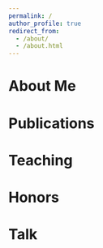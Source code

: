 ```yaml
---
permalink: /
author_profile: true
redirect_from: 
  - /about/
  - /about.html
---
```


About Me
======

Publications
======

Teaching
======

Honors
======

Talk
======
